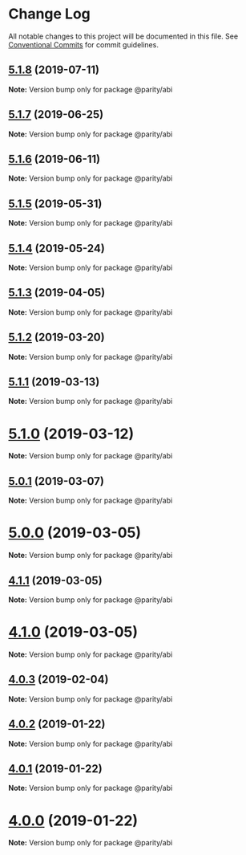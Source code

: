 # Change Log

All notable changes to this project will be documented in this file.
See [Conventional Commits](https://conventionalcommits.org) for commit guidelines.

## [5.1.8](https://github.com/paritytech/js-libs/tree/master/packages/abi/compare/v5.1.7...v5.1.8) (2019-07-11)

**Note:** Version bump only for package @parity/abi





## [5.1.7](https://github.com/paritytech/js-libs/tree/master/packages/abi/compare/v5.1.6...v5.1.7) (2019-06-25)

**Note:** Version bump only for package @parity/abi





## [5.1.6](https://github.com/paritytech/js-libs/tree/master/packages/abi/compare/v5.1.5...v5.1.6) (2019-06-11)

**Note:** Version bump only for package @parity/abi





## [5.1.5](https://github.com/paritytech/js-libs/tree/master/packages/abi/compare/v5.1.4...v5.1.5) (2019-05-31)

**Note:** Version bump only for package @parity/abi





## [5.1.4](https://github.com/paritytech/js-libs/tree/master/packages/abi/compare/v5.1.3...v5.1.4) (2019-05-24)

**Note:** Version bump only for package @parity/abi





## [5.1.3](https://github.com/paritytech/js-libs/tree/master/packages/abi/compare/v5.1.2...v5.1.3) (2019-04-05)

**Note:** Version bump only for package @parity/abi





## [5.1.2](https://github.com/paritytech/js-libs/tree/master/packages/abi/compare/v5.1.1...v5.1.2) (2019-03-20)

**Note:** Version bump only for package @parity/abi





## [5.1.1](https://github.com/paritytech/js-libs/tree/master/packages/abi/compare/v5.1.0...v5.1.1) (2019-03-13)

**Note:** Version bump only for package @parity/abi





# [5.1.0](https://github.com/paritytech/js-libs/tree/master/packages/abi/compare/v5.0.1...v5.1.0) (2019-03-12)

**Note:** Version bump only for package @parity/abi





## [5.0.1](https://github.com/paritytech/js-libs/tree/master/packages/abi/compare/v5.0.0...v5.0.1) (2019-03-07)

**Note:** Version bump only for package @parity/abi





# [5.0.0](https://github.com/paritytech/js-libs/tree/master/packages/abi/compare/v4.1.1...v5.0.0) (2019-03-05)

**Note:** Version bump only for package @parity/abi





## [4.1.1](https://github.com/paritytech/js-libs/tree/master/packages/abi/compare/v4.1.0...v4.1.1) (2019-03-05)

**Note:** Version bump only for package @parity/abi





# [4.1.0](https://github.com/paritytech/js-libs/tree/master/packages/abi/compare/v4.0.3...v4.1.0) (2019-03-05)

**Note:** Version bump only for package @parity/abi





## [4.0.3](https://github.com/paritytech/js-libs/tree/master/packages/abi/compare/v4.0.2...v4.0.3) (2019-02-04)

**Note:** Version bump only for package @parity/abi





## [4.0.2](https://github.com/paritytech/js-libs/tree/master/packages/abi/compare/v4.0.1...v4.0.2) (2019-01-22)

**Note:** Version bump only for package @parity/abi





## [4.0.1](https://github.com/paritytech/js-libs/tree/master/packages/abi/compare/v4.0.0...v4.0.1) (2019-01-22)

**Note:** Version bump only for package @parity/abi





# [4.0.0](https://github.com/paritytech/js-libs/tree/master/packages/abi/compare/v3.0.31...v4.0.0) (2019-01-22)

**Note:** Version bump only for package @parity/abi
